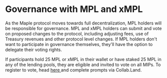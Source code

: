 # Governance with MPL and xMPL

As the Maple protocol moves towards full decentralization, MPL holders will be responsible for governance. MPL and xMPL holders can submit and vote on proposed changes to the protocol, including adjusting fees, use of Treasury revenues and other protocol level changes. If MPL holders don't want to participate in governance themselves, they'll have the option to delegate their voting rights.

If participants hold 25 MPL or xMPL in their wallet or have staked 25 MPL in any of the lending pools, they are eligible and invited to vote on all MIPs. To register to vote, head [here ](https://discord.com/channels/576728229449170954/916335495284396053)and complete prompts via Collab.Land.

